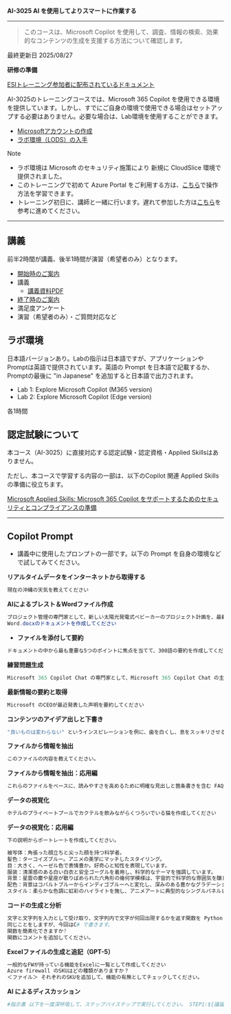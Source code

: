 **AI-3025 AI を使用してよりスマートに作業する**
***
> このコースは、Microsoft Copilot を使用して、調査、情報の検索、効果的なコンテンツの生成を支援する方法について確認します。

最終更新日 2025/08/27

**研修の準備**

[ESIトレーニング参加者に配布されているドキュメント](https://query.prod.cms.rt.microsoft.com/cms/api/am/binary/RE4Rje8)

AI-3025のトレーニングコースでは、Microsoft 365 Copilot を使用できる環境を提供しています。しかし、すでにご自身の環境で使用できる場合はセットアップする必要はありません。必要な場合は、Lab環境を使用することができます。

- [Microsoftアカウントの作成](https://github.com/naonao71/note/blob/main/prep/msa.md)
- [ラボ環境（LODS）の入手](https://github.com/naonao71/note/blob/main/prep/lods.md)

> [!NOTE]
> - ラボ環境は Microsoft のセキュリティ施策により 新規に CloudSlice 環境で提供されました。
> - このトレーニングで初めて Azure Portal をご利用する方は、[こちら](https://learn.microsoft.com/ja-jp/training/modules/tour-azure-portal/)で操作方法を学習できます。
> - トレーニング初日に、講師と一緒に行います。遅れて参加した方は[こちら](https://query.prod.cms.rt.microsoft.com/cms/api/am/binary/RE4VkE4)を参考に進めてください。

***

## 講義

前半2時間が講義、後半1時間が演習（希望者のみ）となります。

- [開始時のご案内](../opening.md)
- 講義
  - [講義資料PDF](AI-3025-work-smart.pdf)
- [終了時のご案内](../closing-cloudslice.md)
- 満足度アンケート
- 演習（希望者のみ）・ご質問対応など

## ラボ環境

日本語バージョンあり。Labの指示は日本語ですが、アプリケーションやPromptは英語で提供されています。英語の Prompt を日本語で記載するか、Promptの最後に "in Japanese" を追加すると日本語で出力されます。

- Lab 1: Explore Microsoft Copilot (M365 version)
- Lab 2: Explore Microsoft Copilot (Edge version)

各1時間

## 認定試験について

本コース（AI-3025）に直接対応する認定試験・認定資格・Applied Skillsはありません。

ただし、本コースで学習する内容の一部は、以下のCopilot 関連 Applied Skillsの準備に役立ちます。

[Microsoft Applied Skills: Microsoft 365 Copilot をサポートするためのセキュリティとコンプライアンスの準備](https://learn.microsoft.com/ja-jp/credentials/applied-skills/prepare-security-and-compliance-to-support-microsoft-365-copilot/)

***
## **Copilot Prompt**

- 講義中に使用したプロンプトの一部です。以下の Prompt を自身の環境などで試してみてください。

**リアルタイムデータをインターネットから取得する**

```powershell
現在の沖縄の天気を教えてください
```

**AIによるブレスト＆Wordファイル作成**

```powershell
プロジェクト管理の専門家として、新しい太陽光発電式ベビーカーのプロジェクト計画を、最新のPMI（プロジェクトマネジメント協会）標準に基づいて作成してください。
Word.docxのドキュメントを作成してください
```

- **ファイルを添付して要約**

```powershell
ドキュメントの中から最も重要な5つのポイントに焦点を当てて、300語の要約を作成してください。
```

**練習問題生成**

```powershell
Microsoft 365 Copilot Chat の専門家として、Microsoft 365 Copilot Chat の主な機能、アクセス方法、さまざまな利用形態、起動方法に関する選択式の質問を2つ作成してください。1問ずつ提示し、私の回答を待ってください。私が答えたら、正解を簡単に説明してから次の質問に進んでください。
```

**最新情報の要約と取得**

```powershell
Microsoft のCEOが最近発表した声明を要約してください
```

**コンテンツのアイデア出しと下書き**

```powershell
"良いものは変わらない" というインスピレーションを例に、歯を白くし、息をスッキリさせる歯磨き粉の新しいブランドのキャッチーなスローガンを書いてください。
```

**ファイルから情報を抽出**

```powershell
このファイルの内容を教えてください。
```

**ファイルから情報を抽出：応用編**

```powershell
これらのファイルをベースに、読みやすさを高めるために明確な見出しと箇条書きを含む FAQ を作成してください。ドキュメントは、よくある質問に効果的に対応し、対象読者にとって包括的な回答を提供できるように構成してください。共有や配布を容易にするために、Markdown 形式のフォーマットを使用することを検討してください。
```

**データの視覚化**

```powershell
ホテルのプライベートプールでカクテルを飲みながらくつろいでいる猫を作成してください
```

**データの視覚化：応用編**

```powershell
下の説明からポートレートを作成してください。

被写体：角張った顔立ちと尖った顔を持つ科学者。
髪色：ターコイズブルー。アニメの美学にマッチしたスタイリング。
目：大きく、ヘーゼル色で表情豊か。好奇心と知性を表現しています。
服装：清潔感のある白い白衣と安全ゴーグルを着用し、科学的なテーマを強調しています。
背景：星雲の塵や星座が散りばめられた六角形の幾何学模様は、宇宙的で科学的な雰囲気を醸し出しています。
配色：背景はコバルトブルーからインディゴブルーへと変化し、深みのある豊かなグラデーションを生み出し、全体の構成を引き立てています。
スタイル：柔らかな色調に虹彩のハイライトを施し、アニメアートに典型的なシングルパネルレイアウトを維持しています。
```

**コードの生成と分析**

```powershell
文字と文字列を入力として受け取り、文字列内で文字が何回出現するかを返す関数を Python で記述します。
同じことをしますが、今回はC# で書きます。
関数を簡素化できますか?
関数にコメントを追加してください。
```

**Excelファイルの生成と追記（GPT-5）**

```powershell
一般的なFWが持っている機能をExcelに一覧として作成してください
Azure firewall のSKUはどの種類がありますか？
＜ファイル＞ それぞれのSKUを追加して、機能の有無としてチェックしてください。
```

**AI によるディスカッション**

```powershell
#指示書 以下を一度深呼吸して、ステップバイステップで実行してください。 STEP1:${議論のテーマ}を設定 STEP2:${議論のテーマ}に関する議論に最適な人格を3人生成してください。 STEP3:${議論のテーマ}について5回会話してください。 STEP4:会話文の内容から論点を抽出し、結論を示してください。 STEP5:結論を元に実施すべき行動計画を立ててください。 #制約条件 STEP3の各人格の発言は全文記載すること 行動計画は箇条書きで示してください それでは、議論のテーマは{きのこの山とたけのこの里}でお願いします。はじめてください。
```









